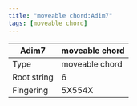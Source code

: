 ```yaml
---
title: "moveable chord:Adim7"
tags: [moveable chord]
---
```


|Adim7|moveable chord|
|---|---|
|Type|moveable chord|
|Root string|6|
|Fingering|5X554X|

